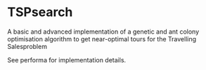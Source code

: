 # TSPsearch
A basic and advanced implementation of a genetic and ant colony optimisation algorithm to get near-optimal tours for the Travelling Salesproblem


See performa for implementation details.
